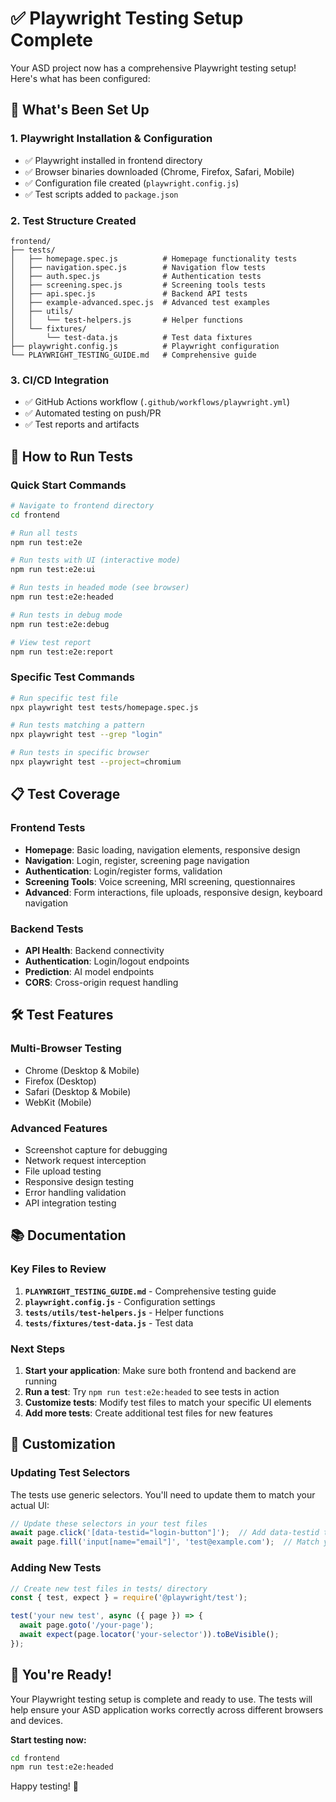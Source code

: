 # ✅ Playwright Testing Setup Complete

Your ASD project now has a comprehensive Playwright testing setup! Here's what has been configured:

## 🎯 What's Been Set Up

### 1. **Playwright Installation & Configuration**
- ✅ Playwright installed in frontend directory
- ✅ Browser binaries downloaded (Chrome, Firefox, Safari, Mobile)
- ✅ Configuration file created (`playwright.config.js`)
- ✅ Test scripts added to `package.json`

### 2. **Test Structure Created**
```
frontend/
├── tests/
│   ├── homepage.spec.js          # Homepage functionality tests
│   ├── navigation.spec.js        # Navigation flow tests
│   ├── auth.spec.js              # Authentication tests
│   ├── screening.spec.js         # Screening tools tests
│   ├── api.spec.js               # Backend API tests
│   ├── example-advanced.spec.js  # Advanced test examples
│   ├── utils/
│   │   └── test-helpers.js       # Helper functions
│   └── fixtures/
│       └── test-data.js          # Test data fixtures
├── playwright.config.js          # Playwright configuration
└── PLAYWRIGHT_TESTING_GUIDE.md   # Comprehensive guide
```

### 3. **CI/CD Integration**
- ✅ GitHub Actions workflow (`.github/workflows/playwright.yml`)
- ✅ Automated testing on push/PR
- ✅ Test reports and artifacts

## 🚀 How to Run Tests

### Quick Start Commands
```bash
# Navigate to frontend directory
cd frontend

# Run all tests
npm run test:e2e

# Run tests with UI (interactive mode)
npm run test:e2e:ui

# Run tests in headed mode (see browser)
npm run test:e2e:headed

# Run tests in debug mode
npm run test:e2e:debug

# View test report
npm run test:e2e:report
```

### Specific Test Commands
```bash
# Run specific test file
npx playwright test tests/homepage.spec.js

# Run tests matching a pattern
npx playwright test --grep "login"

# Run tests in specific browser
npx playwright test --project=chromium
```

## 📋 Test Coverage

### Frontend Tests
- **Homepage**: Basic loading, navigation elements, responsive design
- **Navigation**: Login, register, screening page navigation
- **Authentication**: Login/register forms, validation
- **Screening Tools**: Voice screening, MRI screening, questionnaires
- **Advanced**: Form interactions, file uploads, responsive design, keyboard navigation

### Backend Tests
- **API Health**: Backend connectivity
- **Authentication**: Login/logout endpoints
- **Prediction**: AI model endpoints
- **CORS**: Cross-origin request handling

## 🛠️ Test Features

### Multi-Browser Testing
- Chrome (Desktop & Mobile)
- Firefox (Desktop)
- Safari (Desktop & Mobile)
- WebKit (Mobile)

### Advanced Features
- Screenshot capture for debugging
- Network request interception
- File upload testing
- Responsive design testing
- Error handling validation
- API integration testing

## 📚 Documentation

### Key Files to Review
1. **`PLAYWRIGHT_TESTING_GUIDE.md`** - Comprehensive testing guide
2. **`playwright.config.js`** - Configuration settings
3. **`tests/utils/test-helpers.js`** - Helper functions
4. **`tests/fixtures/test-data.js`** - Test data

### Next Steps
1. **Start your application**: Make sure both frontend and backend are running
2. **Run a test**: Try `npm run test:e2e:headed` to see tests in action
3. **Customize tests**: Modify test files to match your specific UI elements
4. **Add more tests**: Create additional test files for new features

## 🔧 Customization

### Updating Test Selectors
The tests use generic selectors. You'll need to update them to match your actual UI:

```javascript
// Update these selectors in your test files
await page.click('[data-testid="login-button"]');  // Add data-testid to your buttons
await page.fill('input[name="email"]', 'test@example.com');  // Match your form field names
```

### Adding New Tests
```javascript
// Create new test files in tests/ directory
const { test, expect } = require('@playwright/test');

test('your new test', async ({ page }) => {
  await page.goto('/your-page');
  await expect(page.locator('your-selector')).toBeVisible();
});
```

## 🎉 You're Ready!

Your Playwright testing setup is complete and ready to use. The tests will help ensure your ASD application works correctly across different browsers and devices.

**Start testing now:**
```bash
cd frontend
npm run test:e2e:headed
```

Happy testing! 🚀


